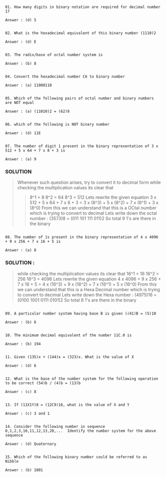 ```

01. How many digits in binary notation are required for decimal number 17

Answer : (d) 5

```

``` 

02. What is the hexadecimal equivalent of this binary number (1110)2

Answer : (d) E 

```

``` 

03. The radix/base of octal number system is

Answer : (b) 8

```


``` 

04. Convert the hexadecimal number C6 to binary number

Answer : (a) 11000110 

```


``` 

05. Which of the following pairs of octal number and binary numbers are NOT equal 

Answer : (a) (11010)2 = (62)8 

```

``` 

06. which of the following is NOT binary number 

Answer : (d) 11E 

```


``` 

07. The number of digit 1 present in the binary representation of 3 x 512 + 5 x 64 + 7 x 8 + 3 is 

Answer : (a) 9 

```
### SOLUTION
> Whenever such question arises, try to convert it to decimal form
> while checking the multiplication values its clear that 
>> 8^1 = 8
>> 8^2 = 64
>> 8^3 = 512
> Lets rewrite the given equation
> 3 x 512 + 5 x 64 + 7 x 8 + 3 = 3 x (8^3) + 5 x (8^2) + 7 x (8^1) + 3 x (8^0)
> From this we can understand that this is a OCtal number which is trying to convert to decimal
> Lets write down the octal number : (3573)8 = (011 101 111 011)2
> So total 9 1's are there in the binary


``` 

08. The number of 1s present in the binary representation of 4 x 4096 + 9 x 256 + 7 x 16 + 5 is 

Answer : (a) 8

```
### SOLUTION :
> while checking the multiplication values its clear that 
16^1 = 16
16^2 = 256
16^3 = 4096
Lets rewrite the given equation
4 x 4096 + 9 x 256 + 7 x 16 + 5 = 4 x (16^3) + 9 x (16^2) + 7 x (16^1) + 5 x (16^0)
From this we can understand that this is a Hexa Decimal number which is trying to convert to decimal
Lets write down the Hexa number : (4975)16 = (0100 1001 0111 0101)2
So total 8 1's are there in the binary

``` 

09. A particular number system having base B is given (√41)B = (5)10 

Answer : (b) 6
```

``` 

10. The minimum decimal equivalent of the number 11C.0 is 

Answer : (b) 194 

```

``` 

11. Given (135)x + (144)x = (323)x. What is the value of X 

Answer : (d) 6 

```


``` 

12. What is the base of the number system for the following operation to be correct (54)b / (4)b = (13)b 

Answer : (c) 8

```


``` 

13. If (11X1Y)8 = (12C9)16, what is the value of X and Y 

Answer : (c) 3 and 1

```

``` 

14. Consider the following number in sequence 0,1,2,3,10,11,12,13,20,...  Identify the number system for the above sequence 

Answer : (d) Quaternary 

```

``` 

15. Which of the following binary number could be referred to as Nibble 

Answer : (b) 1001

```